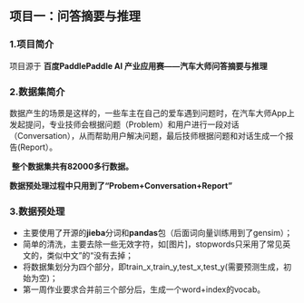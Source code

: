 ## 项目一：问答摘要与推理

###   1.项目简介

 项目源于  **百度PaddlePaddle AI 产业应用赛——汽车大师问答摘要与推理**

###   2.数据集简介

​    数据产生的场景是这样的，一些车主在自己的爱车遇到问题时，在汽车大师App上发起提问，专业技师会根据问题（Problem）和用户进行一段对话（Conversation），从而帮助用户解决问题，最后技师根据问题和对话生成一个报告(Report）。

​        **整个数据集共有82000多行数据。**

​        **数据预处理过程中只用到了“Probem+Conversation+Report”**

### 3.数据预处理

- 主要使用了开源的**jieba**分词和**pandas**包（后面词向量训练用到了gensim）；
- 简单的清洗，主要去除一些无效字符，如[图片]，stopwords只采用了常见英文的，类似中文”的“没有去掉；
- 将数据集划分为四个部分，即train_x,train_y,test_x,test_y(需要预测生成，初始为空)；
- 第一周作业要求合并前三个部分后，生成一个word+index的vocab。
